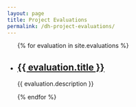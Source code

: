 ```yaml
---
layout: page
title: Project Evaluations
permalink: /dh-project-evaluations/
---
```


<ul>
  {% for evaluation in site.evaluations %}
    <li>
      <h2><a href="{{ site.url evaluation.url }}">{{ evaluation.title }}</a></h2>
      <p>{{ evaluation.description }}<p>
    </li>
  {% endfor %}
</ul>
